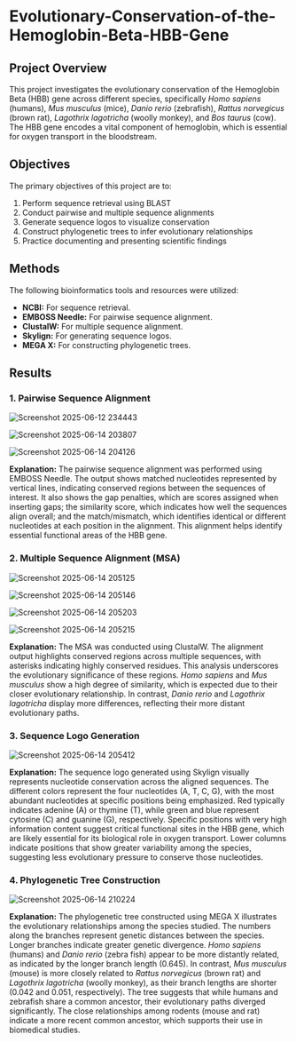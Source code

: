 # Evolutionary-Conservation-of-the-Hemoglobin-Beta-HBB-Gene
## Project Overview

This project investigates the evolutionary conservation of the Hemoglobin Beta (HBB) gene across different species, specifically *Homo sapiens* (humans), *Mus musculus* (mice), *Danio rerio* (zebrafish), *Rattus norvegicus* (brown rat), *Lagothrix lagotricha* (woolly monkey), and *Bos taurus* (cow). The HBB gene encodes a vital component of hemoglobin, which is essential for oxygen transport in the bloodstream.

## Objectives

The primary objectives of this project are to:

1. Perform sequence retrieval using BLAST
2. Conduct pairwise and multiple sequence alignments
3. Generate sequence logos to visualize conservation
4. Construct phylogenetic trees to infer evolutionary relationships
5. Practice documenting and presenting scientific findings

## Methods

The following bioinformatics tools and resources were utilized:

- **NCBI:** For sequence retrieval.
- **EMBOSS Needle:** For pairwise sequence alignment.
- **ClustalW:** For multiple sequence alignment.
- **Skylign:** For generating sequence logos.
- **MEGA X:** For constructing phylogenetic trees.

## Results

### 1. Pairwise Sequence Alignment

![Screenshot 2025-06-12 234443](https://github.com/user-attachments/assets/8062862d-0a3c-4043-b1e3-6c0f840b5355)

![Screenshot 2025-06-14 203807](https://github.com/user-attachments/assets/0d8849f0-18d1-47ad-a17e-4f31af76a6eb)

![Screenshot 2025-06-14 204126](https://github.com/user-attachments/assets/85fb8b42-9f9c-4b80-bb43-4ed645f79e31)





**Explanation:** The pairwise sequence alignment was performed using EMBOSS Needle. The output shows matched nucleotides represented by vertical lines, indicating conserved regions between the sequences of interest. It also shows the gap penalties, which are scores assigned when inserting gaps; the similarity score, which indicates how well the sequences align overall; and the match/mismatch, which identifies identical or different nucleotides at each position in the alignment. This alignment helps identify essential functional areas of the HBB gene.

### 2. Multiple Sequence Alignment (MSA)

![Screenshot 2025-06-14 205125](https://github.com/user-attachments/assets/ae8c20d2-5014-4c1b-9ed9-b2d2462408a7)

![Screenshot 2025-06-14 205146](https://github.com/user-attachments/assets/d3269169-dc13-4525-9c2e-34ef08c898d4)

![Screenshot 2025-06-14 205203](https://github.com/user-attachments/assets/0200f7bb-88ec-4cc5-8f3e-f61597daccea)

![Screenshot 2025-06-14 205215](https://github.com/user-attachments/assets/31ac1b9d-9655-4256-99d5-ccecf8c6a2f6)





**Explanation:** The MSA was conducted using ClustalW. The alignment output highlights conserved regions across multiple sequences, with asterisks indicating highly conserved residues. This analysis underscores the evolutionary significance of these regions. *Homo sapiens* and *Mus musculus* show a high degree of similarity, which is expected due to their closer evolutionary relationship. In contrast, *Danio rerio* and *Lagothrix lagotricha* display more differences, reflecting their more distant evolutionary paths.

### 3. Sequence Logo Generation

![Screenshot 2025-06-14 205412](https://github.com/user-attachments/assets/f5023bce-d699-4a8c-9e7c-5786280c36db)



**Explanation:** The sequence logo generated using Skylign visually represents nucleotide conservation across the aligned sequences. The different colors represent the four nucleotides (A, T, C, G), with the most abundant nucleotides at specific positions being emphasized. Red typically indicates adenine (A) or thymine (T), while green and blue represent cytosine (C) and guanine (G), respectively. Specific positions with very high information content suggest critical functional sites in the HBB gene, which are likely essential for its biological role in oxygen transport. Lower columns indicate positions that show greater variability among the species, suggesting less evolutionary pressure to conserve those nucleotides.

### 4. Phylogenetic Tree Construction

![Screenshot 2025-06-14 210224](https://github.com/user-attachments/assets/a35313c3-ace7-46cc-a480-56fca8691c12)



**Explanation:** The phylogenetic tree constructed using MEGA X illustrates the evolutionary relationships among the species studied. The numbers along the branches represent genetic distances between the species. Longer branches indicate greater genetic divergence. *Homo sapiens* (humans) and *Danio rerio* (zebra fish) appear to be more distantly related, as indicated by the longer branch length (0.645). In contrast, *Mus musculus* (mouse) is more closely related to *Rattus norvegicus* (brown rat) and *Lagothrix lagotricha* (woolly monkey), as their branch lengths are shorter (0.042 and 0.051, respectively). The tree suggests that while humans and zebrafish share a common ancestor, their evolutionary paths diverged significantly. The close relationships among rodents (mouse and rat) indicate a more recent common ancestor, which supports their use in biomedical studies.
